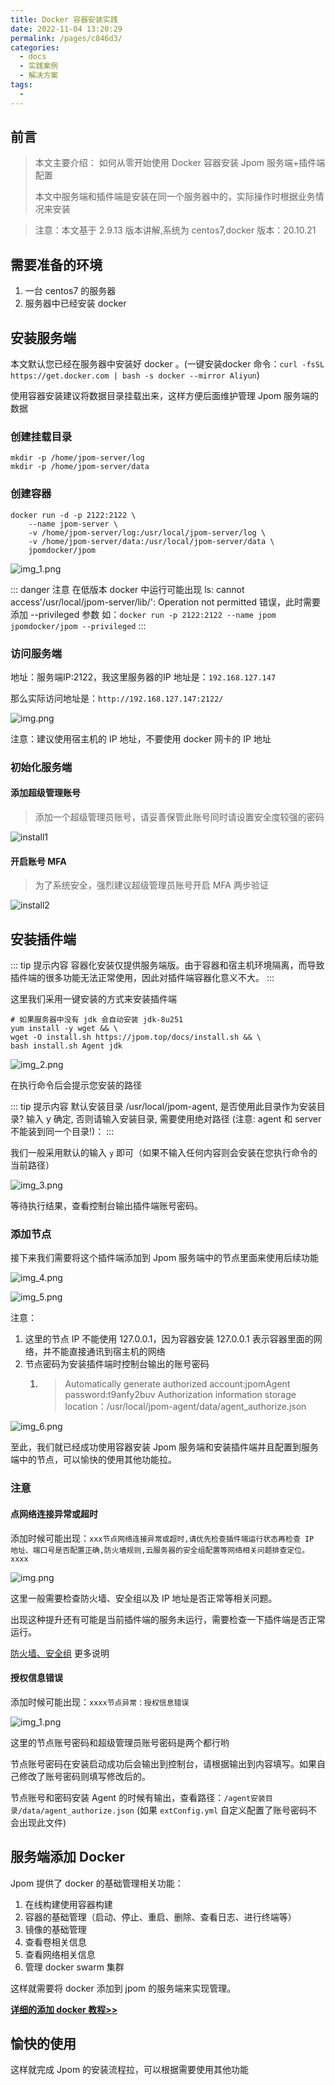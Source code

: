```yaml
---
title: Docker 容器安装实践
date: 2022-11-04 13:20:29
permalink: /pages/c846d3/
categories:
  - docs
  - 实践案例
  - 解决方案
tags:
  - 
---
```


## 前言

> 本文主要介绍：
> 如何从零开始使用 Docker 容器安装 Jpom 服务端+插件端配置
>
> 本文中服务端和插件端是安装在同一个服务器中的，实际操作时根据业务情况来安装

> 注意：本文基于 2.9.13 版本讲解,系统为 centos7,docker 版本：20.10.21

## 需要准备的环境

1. 一台 centos7 的服务器
2. 服务器中已经安装 docker

## 安装服务端

本文默认您已经在服务器中安装好 docker 。(一键安装docker 命令：`curl -fsSL https://get.docker.com | bash -s docker --mirror Aliyun`)

使用容器安装建议将数据目录挂载出来，这样方便后面维护管理 Jpom 服务端的数据

### 创建挂载目录

```shell
mkdir -p /home/jpom-server/log
mkdir -p /home/jpom-server/data
```

### 创建容器

```shell
docker run -d -p 2122:2122 \
	--name jpom-server \
	-v /home/jpom-server/log:/usr/local/jpom-server/log \
	-v /home/jpom-server/data:/usr/local/jpom-server/data \
	jpomdocker/jpom
```

![img_1.png](/images/tutorial/install/use-docker/img_1.png)

::: danger 注意
在低版本 docker 中运行可能出现 ls: cannot access'/usr/local/jpom-server/lib/': Operation not permitted 错误，此时需要添加 --privileged 参数 如：`docker run -p 2122:2122 --name jpom jpomdocker/jpom --privileged`
:::

### 访问服务端

地址：服务端IP:2122，我这里服务器的IP 地址是：`192.168.127.147`

那么实际访问地址是：`http://192.168.127.147:2122/`

![img.png](/images/tutorial/install/use-docker/img.png)

注意：建议使用宿主机的 IP 地址，不要使用 docker 网卡的 IP 地址

### 初始化服务端


#### 添加超级管理账号

> 添加一个超级管理员账号，请妥善保管此账号同时请设置安全度较强的密码

![install1](/images/tutorial/project_dsl_java/inits1.png)

#### 开启账号 MFA

> 为了系统安全，强烈建议超级管理员账号开启 MFA 两步验证
>
![install2](/images/tutorial/project_dsl_java/inits2.png)


## 安装插件端

::: tip 提示内容
容器化安装仅提供服务端版。由于容器和宿主机环境隔离，而导致插件端的很多功能无法正常使用，因此对插件端容器化意义不大。
:::

这里我们采用一键安装的方式来安装插件端

```shell
# 如果服务器中没有 jdk 会自动安装 jdk-8u251
yum install -y wget && \
wget -O install.sh https://jpom.top/docs/install.sh && \
bash install.sh Agent jdk
```

![img_2.png](/images/tutorial/install/use-docker/img_2.png)

在执行命令后会提示您安装的路径

::: tip 提示内容
默认安装目录 /usr/local/jpom-agent, 是否使用此目录作为安装目录? 输入 y 确定, 否则请输入安装目录, 需要使用绝对路径 (注意: agent 和 server 不能装到同一个目录!)：
:::

我们一般采用默认的输入 `y` 即可（如果不输入任何内容则会安装在您执行命令的当前路径）

![img_3.png](/images/tutorial/install/use-docker/img_3.png)

等待执行结果，查看控制台输出插件端账号密码。


### 添加节点

接下来我们需要将这个插件端添加到 Jpom 服务端中的节点里面来使用后续功能

![img_4.png](/images/tutorial/install/use-docker/img_4.png)

![img_5.png](/images/tutorial/install/use-docker/img_5.png)


注意：
1. 这里的节点 IP 不能使用 127.0.0.1，因为容器安装 127.0.0.1 表示容器里面的网络，并不能直接通讯到宿主机的网络
2. 节点密码为安装插件端时控制台输出的账号密码
   1. > Automatically generate authorized account:jpomAgent  password:t9anfy2buv  Authorization information storage location：/usr/local/jpom-agent/data/agent_authorize.json
	  > 

![img_6.png](/images/tutorial/install/use-docker/img_6.png)

至此，我们就已经成功使用容器安装 Jpom 服务端和安装插件端并且配置到服务端中的节点，可以愉快的使用其他功能拉。


### 注意

#### 点网络连接异常或超时

添加时候可能出现：`xxx节点网络连接异常或超时,请优先检查插件端运行状态再检查 IP 地址、端口号是否配置正确,防火墙规则,云服务器的安全组配置等网络相关问题排查定位。xxxx`

![img.png](/images/tutorial/install/img.png)

这里一般需要检查防火墙、安全组以及 IP 地址是否正常等相关问题。

出现这种提升还有可能是当前插件端的服务未运行，需要检查一下插件端是否正常运行。

[防火墙、安全组](/pages/0b946a/#防火墙、安全组) 更多说明

#### 授权信息错误

添加时候可能出现：`xxxx节点异常：授权信息错误`

![img_1.png](/images/tutorial/install/img_1.png)

这里的节点账号密码和超级管理员账号密码是两个都行哟

节点账号密码在安装启动成功后会输出到控制台，请根据输出到内容填写。如果自己修改了账号密码则填写修改后的。

节点账号和密码安装 Agent 的时候有输出，查看路径：`/agent安装目录/data/agent_authorize.json` (如果 `extConfig.yml` 自定义配置了账号密码不会出现此文件)


## 服务端添加 Docker 

Jpom 提供了 docker 的基础管理相关功能：

1. 在线构建使用容器构建
2. 容器的基础管理（启动、停止、重启、删除、查看日志、进行终端等）
3. 镜像的基础管理
4. 查看卷相关信息
5. 查看网络相关信息
6. 管理 docker swarm 集群

这样就需要将 docker 添加到 jpom 的服务端来实现管理。

 
**[详细的添加 docker 教程>>](/pages/practice/docker-cli/)**


## 愉快的使用

这样就完成 Jpom 的安装流程拉，可以根据需要使用其他功能